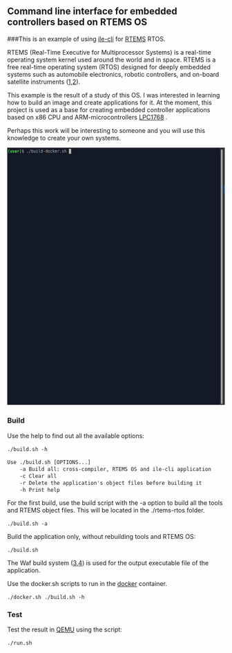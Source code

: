 ## Command line interface for embedded controllers based on RTEMS OS

###This is an example of using [ile-cli] for [RTEMS] RTOS.

RTEMS (Real-Time Executive for Multiprocessor Systems)  is a real-time operating
system kernel used around the world and in space. RTEMS is a free real-time
operating system (RTOS) designed for deeply embedded systems such as automobile
electronics, robotic controllers, and on-board satellite instruments ([1],[2]).

This example is the result of a study of this OS. I was interested in learning how
to build an image and create applications for it. At the moment, this project is
used as a base for creating embedded controller applications based on x86 CPU and
ARM-microcontrollers [LPC1768] .

Perhaps this work will be interesting to someone and you will use this knowledge to
create your own systems.

![](build-rtems-and-run-on-qemu.gif)

### Build

Use the help to find out all the available options:

```
./build.sh -h
```
```
Use ./build.sh [OPTIONS...]
    -a Build all: cross-compiler, RTEMS OS and ile-cli application
    -c Clear all
    -r Delete the application's object files before building it
    -h Print help
```

For the first build, use the build script with the -a option to build all the tools
and RTEMS object files. This will be located in the ./rtems-rtos folder.

```
./build.sh -a
```

Build the application only, without rebuilding tools and RTEMS OS:
```
./build.sh
```
The Waf build system ([3],[4]) is used for the output executable file of the application.

Use the docker.sh scripts to run in the [docker] container.

```
./docker.sh ./build.sh -h
```
### Test

Test the result in [QEMU] using the script:

```
./run.sh
```

[1]: https://summerofcode.withgoogle.com/archive/2019/organizations/4579649638629376/
[2]: https://en.wikipedia.org/wiki/RTEMS
[3]: https://en.wikipedia.org/wiki/Waf
[4]: https://devel.rtems.org/wiki/Docs/Build

[LPC1768]: https://www.nxp.com/products/processors-and-microcontrollers/arm-microcontrollers/general-purpose-mcus/lpc1700-cortex-m3:MC_1403790745385#/
[docker]: https://en.wikipedia.org/wiki/Docker_(software)
[ile-cli]: https://github.com/maxpoliak/ile-cli
[RTEMS]: https://www.rtems.org/
[QEMU]: https://www.qemu.org/
